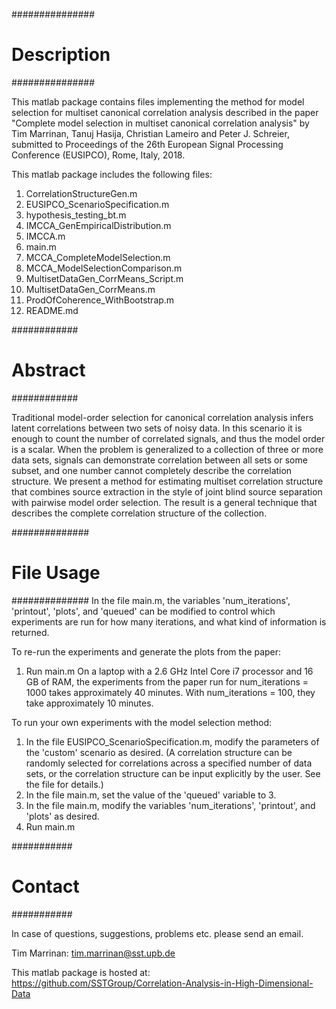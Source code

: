 ###############
# Description #
###############

This matlab package contains files implementing the method for model selection for multiset canonical correlation analysis described in the paper "Complete model selection in multiset canonical correlation analysis" by Tim Marrinan, Tanuj Hasija, Christian Lameiro and Peter J. Schreier, submitted to Proceedings of the 26th European Signal Processing Conference (EUSIPCO), Rome, Italy, 2018.

This matlab package includes the following files:
01. CorrelationStructureGen.m
02. EUSIPCO_ScenarioSpecification.m
03. hypothesis_testing_bt.m
04. IMCCA_GenEmpiricalDistribution.m
05. IMCCA.m
06. main.m
07. MCCA_CompleteModelSelection.m
08. MCCA_ModelSelectionComparison.m
09. MultisetDataGen_CorrMeans_Script.m
10. MultisetDataGen_CorrMeans.m
11. ProdOfCoherence_WithBootstrap.m
12. README.md

############
# Abstract #
############

Traditional model-order selection for canonical correlation analysis infers latent correlations between two sets of noisy data. In this scenario it is enough to count the number of correlated signals, and thus the model order is a scalar. When the problem is generalized to a collection of three or more data sets, signals can demonstrate correlation between all sets or some subset, and one number cannot completely describe the correlation structure. We present a method for estimating multiset correlation structure that combines source extraction in the style of joint blind source separation with pairwise model order selection.  The result is a general technique that describes the complete correlation structure of the collection.

##############
# File Usage #
##############
In the file main.m, the variables 'num_iterations', 'printout', 'plots', and 'queued' can be modified to control which experiments are run for how many iterations, and what kind of information is returned.

To re-run the experiments and generate the plots from the paper:
01. Run main.m
On a laptop with a 2.6 GHz Intel Core i7 processor and 16 GB of RAM, the experiments from the paper run for num_iterations = 1000 takes approximately 40 minutes. With num_iterations = 100, they take approximately 10 minutes. 


To run your own experiments with the model selection method:
01. In the file EUSIPCO_ScenarioSpecification.m, modify the parameters of the 'custom' scenario as desired.
(A correlation structure can be randomly selected for correlations across a specified number of data sets, or the correlation structure can be input explicitly by the user.  See the file for details.)
02. In the file main.m, set the value of the 'queued' variable to 3.
03. In the file main.m, modify the variables 'num_iterations', 'printout', and 'plots' as desired.
04. Run main.m


###########
# Contact #
###########

In case of questions, suggestions, problems etc. please send an email.

Tim Marrinan:
tim.marrinan@sst.upb.de

This matlab package is hosted at:
https://github.com/SSTGroup/Correlation-Analysis-in-High-Dimensional-Data
